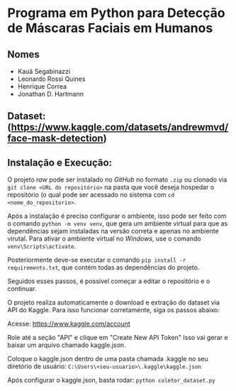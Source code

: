 # Programa em Python para Detecção de Máscaras Faciais em Humanos

## Nomes

- Kauã Segabinazzi
- Leonardo Rossi Quines
- Henrique Correa
- Jonathan D. Hartmann

## Dataset: (https://www.kaggle.com/datasets/andrewmvd/face-mask-detection)

## Instalação e Execução:

O projeto *raw* pode ser instalado no *GitHub* no formato `.zip` ou clonado via `git clone <URL do repositório>` na pasta que você deseja hospedar o repositório (o qual pode ser acessado no sistema com `cd <nome_do_repositorio>`.

Após a instalação é preciso configurar o ambiente, isso pode ser feito com o comando `python -m venv venv`, que gera um ambiente virtual para que as dependências sejam instaladas na versão correta e apenas no ambiente virutal. Para ativar o ambiente virtual no *Windows*, use o comando `venv\Scripts\activate`.

Posteriormente deve-se executar o comando `pip install -r requirements.txt`, que contém todas as dependências do projeto.

Seguidos esses passos, é possível começar a editar o repositório e o continuar.

O projeto realiza automaticamente o download e extração do dataset via API do Kaggle. Para isso funcionar corretamente, siga os passos abaixo:

Acesse: https://www.kaggle.com/account

Role até a seção "API" e clique em "Create New API Token"
Isso vai gerar e baixar um arquivo chamado kaggle.json.

Coloque o kaggle.json dentro de uma pasta chamada .kaggle no seu diretório de usuário: `C:\Users\<seu-usuario>\.kaggle\kaggle.json`

Após configurar o kaggle.json, basta rodar: `python coletor_dataset.py`


